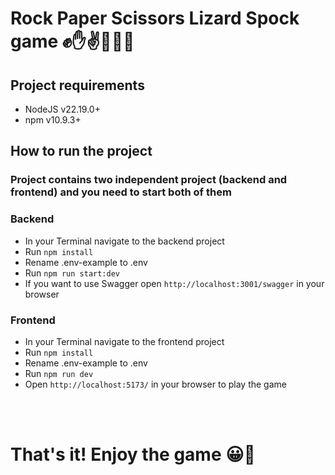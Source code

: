 # Rock Paper Scissors Lizard Spock game ✊✋✌🦎🙋‍♂️

## Project requirements

- NodeJS v22.19.0+
- npm v10.9.3+

## How to run the project

### Project contains two independent project (backend and frontend) and you need to start both of them

### Backend

- In your Terminal navigate to the backend project
- Run `npm install`
- Rename .env-example to .env
- Run `npm run start:dev`
- If you want to use Swagger open `http://localhost:3001/swagger` in your browser

### Frontend

- In your Terminal navigate to the frontend project
- Run `npm install`
- Rename .env-example to .env
- Run `npm run dev`
- Open `http://localhost:5173/` in your browser to play the game

<br />
<br />

# That's it! Enjoy the game 😀🎉
